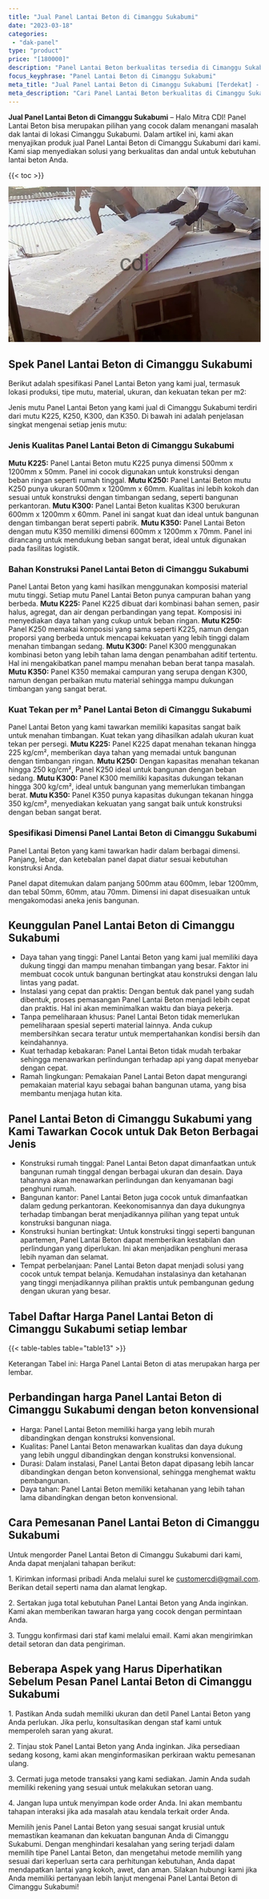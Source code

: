 ```yaml
---
title: "Jual Panel Lantai Beton di Cimanggu Sukabumi"
date: "2023-03-18"
categories:
 - "dak-panel"
type: "product"
price: "[180000]"
description: "Panel Lantai Beton berkualitas tersedia di Cimanggu Sukabumi. Panel Lantai Beton dirancang untuk kebutuhan konstruksi modern dengan performa prima. Konsultasi gratis."
focus_keyphrase: "Panel Lantai Beton di Cimanggu Sukabumi"
meta_title: "Jual Panel Lantai Beton di Cimanggu Sukabumi [Terdekat] - CDI"
meta_description: "Cari Panel Lantai Beton berkualitas di Cimanggu Sukabumi?. Tersedia Panel Lantai Beton premium untuk proyek konstruksi. Promo menarik hanya di sini."
---
```


**Jual Panel Lantai Beton di Cimanggu Sukabumi** – Halo Mitra CDI! Panel Lantai Beton bisa merupakan pilihan yang cocok dalam menangani masalah dak lantai di lokasi Cimanggu Sukabumi. Dalam artikel ini, kami akan menyajikan produk jual Panel Lantai Beton di Cimanggu Sukabumi dari kami. Kami siap menyediakan solusi yang berkualitas dan andal untuk kebutuhan lantai beton Anda.

{{< toc >}}

![Jual Panel Lantai Beton di Cimanggu Sukabumi](/images/dak-panel/dak-panel-01.jpg)

## Spek Panel Lantai Beton di Cimanggu Sukabumi

Berikut adalah spesifikasi Panel Lantai Beton yang kami jual, termasuk lokasi produksi, tipe mutu, material, ukuran, dan kekuatan tekan per m2:

Jenis mutu Panel Lantai Beton yang kami jual di Cimanggu Sukabumi terdiri dari mutu K225, K250, K300, dan K350. Di bawah ini adalah penjelasan singkat mengenai setiap jenis mutu:

### Jenis Kualitas Panel Lantai Beton di Cimanggu Sukabumi

**Mutu K225:** Panel Lantai Beton mutu K225 punya dimensi 500mm x 1200mm x 50mm. Panel ini cocok digunakan untuk konstruksi dengan beban ringan seperti rumah tinggal.
**Mutu K250:** Panel Lantai Beton mutu K250 punya ukuran 500mm x 1200mm x 60mm. Kualitas ini lebih kokoh dan sesuai untuk konstruksi dengan timbangan sedang, seperti bangunan perkantoran.
**Mutu K300:** Panel Lantai Beton kualitas K300 berukuran 600mm x 1200mm x 60mm. Panel ini sangat kuat dan ideal untuk bangunan dengan timbangan berat seperti pabrik.
**Mutu K350:** Panel Lantai Beton dengan mutu K350 memiliki dimensi 600mm x 1200mm x 70mm. Panel ini dirancang untuk mendukung beban sangat berat, ideal untuk digunakan pada fasilitas logistik.

### Bahan Konstruksi Panel Lantai Beton di Cimanggu Sukabumi

Panel Lantai Beton yang kami hasilkan menggunakan komposisi material mutu tinggi. Setiap mutu Panel Lantai Beton punya campuran bahan yang berbeda.
**Mutu K225:** Panel K225 dibuat dari kombinasi bahan semen, pasir halus, agregat, dan air dengan perbandingan yang tepat. Komposisi ini menyediakan daya tahan yang cukup untuk beban ringan.
**Mutu K250:** Panel K250 memakai komposisi yang sama seperti K225, namun dengan proporsi yang berbeda untuk mencapai kekuatan yang lebih tinggi dalam menahan timbangan sedang.
**Mutu K300:** Panel K300 menggunakan kombinasi beton yang lebih tahan lama dengan penambahan aditif tertentu. Hal ini mengakibatkan panel mampu menahan beban berat tanpa masalah.
**Mutu K350:** Panel K350 memakai campuran yang serupa dengan K300, namun dengan perbaikan mutu material sehingga mampu dukungan timbangan yang sangat berat.

### Kuat Tekan per m² Panel Lantai Beton di Cimanggu Sukabumi

Panel Lantai Beton yang kami tawarkan memiliki kapasitas sangat baik untuk menahan timbangan. Kuat tekan yang dihasilkan adalah ukuran kuat tekan per persegi.
**Mutu K225:** Panel K225 dapat menahan tekanan hingga 225 kg/cm², memberikan daya tahan yang memadai untuk bangunan dengan timbangan ringan.
**Mutu K250:** Dengan kapasitas menahan tekanan hingga 250 kg/cm², Panel K250 ideal untuk bangunan dengan beban sedang.
**Mutu K300:** Panel K300 memiliki kapasitas dukungan tekanan hingga 300 kg/cm², ideal untuk bangunan yang memerlukan timbangan berat.
**Mutu K350:** Panel K350 punya kapasitas dukungan tekanan hingga 350 kg/cm², menyediakan kekuatan yang sangat baik untuk konstruksi dengan beban sangat berat.

### Spesifikasi Dimensi Panel Lantai Beton di Cimanggu Sukabumi

Panel Lantai Beton yang kami tawarkan hadir dalam berbagai dimensi. Panjang, lebar, dan ketebalan panel dapat diatur sesuai kebutuhan konstruksi Anda.

Panel dapat ditemukan dalam panjang 500mm atau 600mm, lebar 1200mm, dan tebal 50mm, 60mm, atau 70mm. Dimensi ini dapat disesuaikan untuk mengakomodasi aneka jenis bangunan.

## Keunggulan Panel Lantai Beton di Cimanggu Sukabumi

*   Daya tahan yang tinggi: Panel Lantai Beton yang kami jual memiliki daya dukung tinggi dan mampu menahan timbangan yang besar. Faktor ini membuat cocok untuk bangunan bertingkat atau konstruksi dengan lalu lintas yang padat.
*   Instalasi yang cepat dan praktis: Dengan bentuk dak panel yang sudah dibentuk, proses pemasangan Panel Lantai Beton menjadi lebih cepat dan praktis. Hal ini akan meminimalkan waktu dan biaya pekerja.
*   Tanpa pemeliharaan khusus: Panel Lantai Beton tidak memerlukan pemeliharaan spesial seperti material lainnya. Anda cukup membersihkan secara teratur untuk mempertahankan kondisi bersih dan keindahannya.
*   Kuat terhadap kebakaran: Panel Lantai Beton tidak mudah terbakar sehingga menawarkan perlindungan terhadap api yang dapat menyebar dengan cepat.
*   Ramah lingkungan: Pemakaian Panel Lantai Beton dapat mengurangi pemakaian material kayu sebagai bahan bangunan utama, yang bisa membantu menjaga hutan kita.

## Panel Lantai Beton di Cimanggu Sukabumi yang Kami Tawarkan Cocok untuk Dak Beton Berbagai Jenis

*   Konstruksi rumah tinggal: Panel Lantai Beton dapat dimanfaatkan untuk bangunan rumah tinggal dengan berbagai ukuran dan desain. Daya tahannya akan menawarkan perlindungan dan kenyamanan bagi penghuni rumah.
*   Bangunan kantor: Panel Lantai Beton juga cocok untuk dimanfaatkan dalam gedung perkantoran. Keekonomisannya dan daya dukungnya terhadap timbangan berat menjadikannya pilihan yang tepat untuk konstruksi bangunan niaga.
*   Konstruksi hunian bertingkat: Untuk konstruksi tinggi seperti bangunan apartemen, Panel Lantai Beton dapat memberikan kestabilan dan perlindungan yang diperlukan. Ini akan menjadikan penghuni merasa lebih nyaman dan selamat.
*   Tempat perbelanjaan: Panel Lantai Beton dapat menjadi solusi yang cocok untuk tempat belanja. Kemudahan instalasinya dan ketahanan yang tinggi menjadikannya pilihan praktis untuk pembangunan gedung dengan ukuran yang besar.

## Tabel Daftar Harga Panel Lantai Beton di Cimanggu Sukabumi setiap lembar

{{< table-tables table="table13" >}}

Keterangan Tabel ini: Harga Panel Lantai Beton di atas merupakan harga per lembar.

## Perbandingan harga Panel Lantai Beton di Cimanggu Sukabumi dengan beton konvensional

*   Harga: Panel Lantai Beton memiliki harga yang lebih murah dibandingkan dengan konstruksi konvensional.
*   Kualitas: Panel Lantai Beton menawarkan kualitas dan daya dukung yang lebih unggul dibandingkan dengan konstruksi konvensional.
*   Durasi: Dalam instalasi, Panel Lantai Beton dapat dipasang lebih lancar dibandingkan dengan beton konvensional, sehingga menghemat waktu pembangunan.
*   Daya tahan: Panel Lantai Beton memiliki ketahanan yang lebih tahan lama dibandingkan dengan beton konvensional.

## Cara Pemesanan Panel Lantai Beton di Cimanggu Sukabumi

Untuk mengorder Panel Lantai Beton di Cimanggu Sukabumi dari kami, Anda dapat menjalani tahapan berikut:

1\.  Kirimkan informasi pribadi Anda melalui surel ke customercdi@gmail.com. Berikan detail seperti nama dan alamat lengkap.

2\.  Sertakan juga total kebutuhan Panel Lantai Beton yang Anda inginkan. Kami akan memberikan tawaran harga yang cocok dengan permintaan Anda.

3\.  Tunggu konfirmasi dari staf kami melalui email. Kami akan mengirimkan detail setoran dan data pengiriman.

## Beberapa Aspek yang Harus Diperhatikan Sebelum Pesan Panel Lantai Beton di Cimanggu Sukabumi

1\.  Pastikan Anda sudah memiliki ukuran dan detil Panel Lantai Beton yang Anda perlukan. Jika perlu, konsultasikan dengan staf kami untuk memperoleh saran yang akurat.

2\.  Tinjau stok Panel Lantai Beton yang Anda inginkan. Jika persediaan sedang kosong, kami akan menginformasikan perkiraan waktu pemesanan ulang.

3\.  Cermati juga metode transaksi yang kami sediakan. Jamin Anda sudah memiliki rekening yang sesuai untuk melakukan setoran uang.

4\.  Jangan lupa untuk menyimpan kode order Anda. Ini akan membantu tahapan interaksi jika ada masalah atau kendala terkait order Anda.

Memilih jenis Panel Lantai Beton yang sesuai sangat krusial untuk memastikan keamanan dan kekuatan bangunan Anda di Cimanggu Sukabumi. Dengan menghindari kesalahan yang sering terjadi dalam memilih tipe Panel Lantai Beton, dan mengetahui metode memilih yang sesuai dari keperluan serta cara perhitungan kebutuhan, Anda dapat mendapatkan lantai yang kokoh, awet, dan aman. Silakan hubungi kami jika Anda memiliki pertanyaan lebih lanjut mengenai Panel Lantai Beton di Cimanggu Sukabumi!